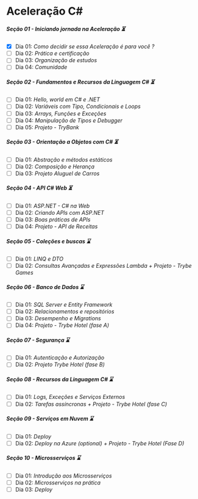 # Aceleração C#

##### Seção 01 - Iniciando jornada na Aceleração ⏳

- [X] Dia 01: _Como decidir se essa Aceleração é para você ?_
- [ ] Dia 02: _Prática e certificação_
- [ ] Dia 03: _Organização de estudos_
- [ ] Dia 04: _Comunidade_

##### Seção 02 - Fundamentos e Recursos da Linguagem C# ⏳

- [ ] Dia 01: _Hello, world em C# e .NET_
- [ ] Dia 02: _Variáveis com Tipo, Condicionais e Loops_
- [ ] Dia 03: _Arrays, Funções e Exceções_
- [ ] Dia 04: _Manipulação de Tipos e Debugger_
- [ ] Dia 05: _Projeto - TryBank_

##### Seção 03 - Orientação a Objetos com C# ⏳

- [ ] Dia 01: _Abstração e métodos estáticos_
- [ ] Dia 02: _Composição e Herança_
- [ ] Dia 03: _Projeto Aluguel de Carros_

##### Seção 04 - API C# Web ⏳

- [ ] Dia 01: _ASP.NET - C# na Web_
- [ ] Dia 02: _Criando APIs com ASP.NET_
- [ ] Dia 03: _Boas práticas de APIs_
- [ ] Dia 04: _Projeto - API de Receitas_

##### Seção 05 - Coleções e buscas ⌛

- [ ] Dia 01: _LINQ e DTO_
- [ ] Dia 02: _Consultas Avançadas e Expressões Lambda + Projeto - Trybe Games_

##### Seção 06 - Banco de Dados ⌛

- [ ] Dia 01: _SQL Server e Entity Framework_
- [ ] Dia 02: _Relacionamentos e repositórios_
- [ ] Dia 03: _Desempenho e Migrations_
- [ ] Dia 04: _Projeto - Trybe Hotel (fase A)_

##### Seção 07 - Segurança ⌛

- [ ] Dia 01: _Autenticação e Autorização_
- [ ] Dia 02: _Projeto Trybe Hotel (fase B)_

##### Seção 08 - Recursos da Linguagem C# ⌛

- [ ] Dia 01: _Logs, Exceções e Serviços Externos_
- [ ] Dia 02: _Tarefas assíncronas + Projeto - Trybe Hotel (fase C)_

##### Seção 09 - Serviços em Nuvem ⌛

- [ ] Dia 01: _Deploy_
- [ ] Dia 02: _Deploy na Azure (optional) + Projeto - Trybe Hotel (Fase D)_

##### Seção 10 - Microsserviços ⌛

- [ ] Dia 01: _Introdução aos Microsserviços_
- [ ] Dia 02: _Microsserviços na prática_
- [ ] Dia 03: _Deploy_
